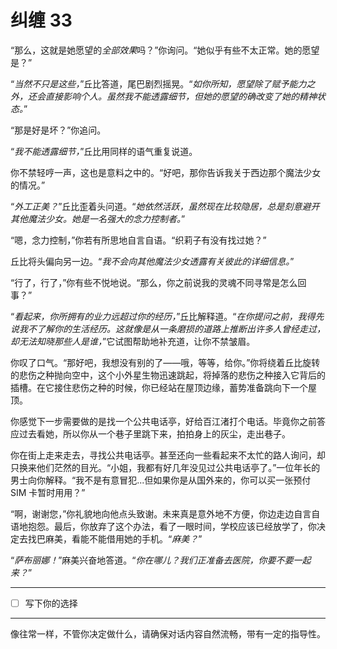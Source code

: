 # 纠缠 33

“那么，这就是她愿望的*全部效果*吗？”你询问。“她似乎有些不太正常。她的愿望是？”

“*当然不只是这些，*”丘比答道，尾巴剧烈摇晃。“*如你所知，愿望除了赋予能力之外，还会直接影响个人。虽然我不能透露细节，但她的愿望的确改变了她的精神状态。*”

“那是好是坏？”你追问。

“*我不能透露细节，*”丘比用同样的语气重复说道。

你不禁轻哼一声，这也是意料之中的。“好吧，那你告诉我关于西边那个魔法少女的情况。”

“*外工正美？*”丘比歪着头问道。“*她依然活跃，虽然现在比较隐居，总是刻意避开其他魔法少女。她是一名强大的念力控制者。*”

“嗯，念力控制，”你若有所思地自言自语。“织莉子有没有找过她？”

丘比将头偏向另一边。“*我不会向其他魔法少女透露有关彼此的详细信息。*”

“行了，行了，”你有些不悦地说。“那么，你之前说我的灵魂不同寻常是怎么回事？”

“*看起来，你所拥有的业力远超过你的经历，*”丘比解释道。“*在你提问之前，我得先说我不了解你的生活经历。这就像是从一条磨损的道路上推断出许多人曾经走过，却无法知晓那些人是谁，*”它试图帮助地补充道，让你不禁皱眉。

你叹了口气。“那好吧，我想没有别的了——哦，等等，给你。”你将绕着丘比旋转的悲伤之种抛向空中，这个小外星生物迅速跳起，将掉落的悲伤之种接入它背后的插槽。在它接住悲伤之种的时候，你已经站在屋顶边缘，蓄势准备跳向下一个屋顶。

你感觉下一步需要做的是找一个公共电话亭，好给百江渚打个电话。毕竟你之前答应过去看她，所以你从一个巷子里跳下来，拍拍身上的灰尘，走出巷子。

你在街上走来走去，寻找公共电话亭。甚至还向一些看起来不太忙的路人询问，却只换来他们茫然的目光。“小姐，我都有好几年没见过公共电话亭了。”一位年长的男士向你解释。“我不是有意冒犯...但如果你是从国外来的，你可以买一张预付 SIM 卡暂时用用？”

“啊，谢谢您，”你礼貌地向他点头致谢。未来真是意外地不方便，你边走边自言自语地抱怨。最后，你放弃了这个办法，看了一眼时间，学校应该已经放学了，你决定去找巴麻美，看能不能借用她的手机。“*麻美？*”

“*萨布丽娜！*”麻美兴奋地答道。“*你在哪儿？我们正准备去医院，你要不要一起来？*”

---

- [ ] 写下你的选择

---

像往常一样，不管你决定做什么，请确保对话内容自然流畅，带有一定的指导性。
